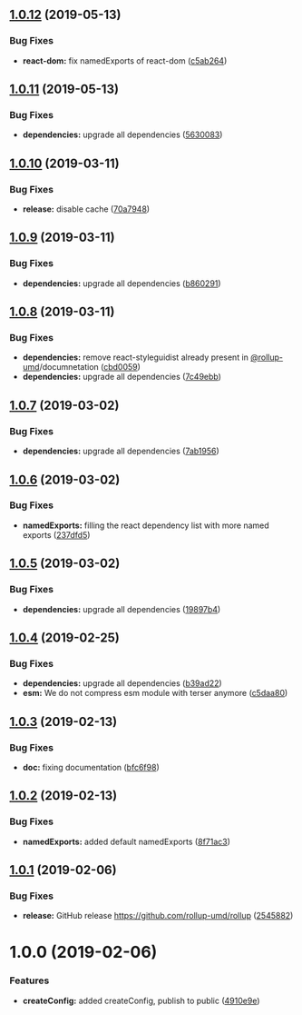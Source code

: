 ## [1.0.12](https://github.com/rollup-umd/rollup/compare/v1.0.11...v1.0.12) (2019-05-13)


### Bug Fixes

* **react-dom:** fix namedExports of react-dom ([c5ab264](https://github.com/rollup-umd/rollup/commit/c5ab264))

## [1.0.11](https://github.com/rollup-umd/rollup/compare/v1.0.10...v1.0.11) (2019-05-13)


### Bug Fixes

* **dependencies:** upgrade all dependencies ([5630083](https://github.com/rollup-umd/rollup/commit/5630083))

## [1.0.10](https://github.com/rollup-umd/rollup/compare/v1.0.9...v1.0.10) (2019-03-11)


### Bug Fixes

* **release:** disable cache ([70a7948](https://github.com/rollup-umd/rollup/commit/70a7948))

## [1.0.9](https://github.com/rollup-umd/rollup/compare/v1.0.8...v1.0.9) (2019-03-11)


### Bug Fixes

* **dependencies:** upgrade all dependencies ([b860291](https://github.com/rollup-umd/rollup/commit/b860291))

## [1.0.8](https://github.com/rollup-umd/rollup/compare/v1.0.7...v1.0.8) (2019-03-11)


### Bug Fixes

* **dependencies:** remove react-styleguidist already present in [@rollup-umd](https://github.com/rollup-umd)/documnetation ([cbd0059](https://github.com/rollup-umd/rollup/commit/cbd0059))
* **dependencies:** upgrade all dependencies ([7c49ebb](https://github.com/rollup-umd/rollup/commit/7c49ebb))

## [1.0.7](https://github.com/rollup-umd/rollup/compare/v1.0.6...v1.0.7) (2019-03-02)


### Bug Fixes

* **dependencies:** upgrade all dependencies ([7ab1956](https://github.com/rollup-umd/rollup/commit/7ab1956))

## [1.0.6](https://github.com/rollup-umd/rollup/compare/v1.0.5...v1.0.6) (2019-03-02)


### Bug Fixes

* **namedExports:** filling the react dependency list with more named exports ([237dfd5](https://github.com/rollup-umd/rollup/commit/237dfd5))

## [1.0.5](https://github.com/rollup-umd/rollup/compare/v1.0.4...v1.0.5) (2019-03-02)


### Bug Fixes

* **dependencies:** upgrade all dependencies ([19897b4](https://github.com/rollup-umd/rollup/commit/19897b4))

## [1.0.4](https://github.com/rollup-umd/rollup/compare/v1.0.3...v1.0.4) (2019-02-25)


### Bug Fixes

* **dependencies:** upgrade all dependencies ([b39ad22](https://github.com/rollup-umd/rollup/commit/b39ad22))
* **esm:** We do not compress esm module with terser anymore ([c5daa80](https://github.com/rollup-umd/rollup/commit/c5daa80))

## [1.0.3](https://github.com/rollup-umd/rollup/compare/v1.0.2...v1.0.3) (2019-02-13)


### Bug Fixes

* **doc:** fixing documentation ([bfc6f98](https://github.com/rollup-umd/rollup/commit/bfc6f98))

## [1.0.2](https://github.com/rollup-umd/rollup/compare/v1.0.1...v1.0.2) (2019-02-13)


### Bug Fixes

* **namedExports:** added default namedExports ([8f71ac3](https://github.com/rollup-umd/rollup/commit/8f71ac3))

## [1.0.1](https://github.com/rollup-umd/rollup/compare/v1.0.0...v1.0.1) (2019-02-06)


### Bug Fixes

* **release:** GitHub release https://github.com/rollup-umd/rollup ([2545882](https://github.com/rollup-umd/rollup/commit/2545882))

# 1.0.0 (2019-02-06)


### Features

* **createConfig:** added createConfig, publish to public ([4910e9e](https://module.kopaxgroup.com/rollup-umd/rollup/commit/4910e9e))

